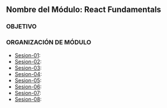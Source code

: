 ## Nombre del Módulo: React Fundamentals

### OBJETIVO 


### ORGANIZACIÓN DE MÓDULO 
 
 - [Sesion-01](): 
 - [Sesion-02]():  
 - [Sesion-03]():  
 - [Sesion-04]():  
 - [Sesion-05]():  
 - [Sesion-06](): 
 - [Sesion-07]():  
 - [Sesion-08]():  

